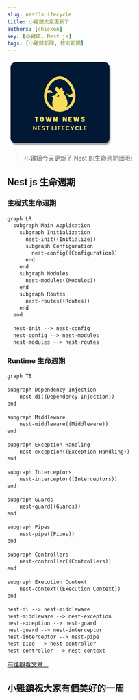 ```yaml
---
slug: nestJsLifecycle
title: 小雞鎮文章更新了
authors: [chicken]
key: [小雞鎮, Nest js]
tags: [小雞鎮新聞, 技術新聞]
---
```


![封面](./news.png)

> 小雞鎮今天更新了 Nest 的生命週期圖哦!

<!-- truncate -->

## Nest js 生命週期

### 主程式生命週期

```mermaid
graph LR
  subgraph Main Application
    subgraph Initialization
      nest-init((Initialize))
      subgraph Configuration
        nest-config((Configuration))
      end
    end
    subgraph Modules
      nest-modules((Modules))
    end
    subgraph Routes
      nest-routes((Routes))
    end
  end
  
  nest-init --> nest-config
  nest-config --> nest-modules
  nest-modules --> nest-routes
```

### Runtime 生命週期

```mermaid
graph TB

subgraph Dependency Injection
    nest-di((Dependency Injection))
end

subgraph Middleware
    nest-middleware((Middleware))
end

subgraph Exception Handling
    nest-exception((Exception Handling))
end

subgraph Interceptors
    nest-interceptor((Interceptors))
end

subgraph Guards
    nest-guard((Guards))
end

subgraph Pipes
    nest-pipe((Pipes))
end

subgraph Controllers
    nest-controller((Controllers))
end

subgraph Execution Context
    nest-context((Execution Context))
end

nest-di --> nest-middleware
nest-middleware --> nest-exception
nest-exception --> nest-guard
nest-guard --> nest-interceptor
nest-interceptor --> nest-pipe
nest-pipe --> nest-controller
nest-controller --> nest-context
```

[前往觀看文章...](https://town.lychicken.com/docs/nest/about)

## 小雞鎮祝大家有個美好的一周
